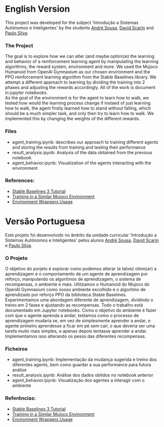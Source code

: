 # English Version

This project was developed for the subject 'Introdução a Sistemas Autónomos e Inteligentes' by the students [André Sousa](https://github.com/anfisou), [David Scarin](https://github.com/davidmscarin) and [Paulo Silva](https://github.com/WrekingPanda).

### The Project

The goal is to explore how we can alter (and maybe optimize) the learning and behavior of a reinforcement learning agent by manipulating the learning algorithms, the reward system, environment and more.
We used the Mujoco Humanoid from OpenAI Gymnasium as our chosen environment and the PPO reinforcement learning algorithm from the Stable Baselines library.
We attempt a different approach to learning by dividing the training into 2 phases and adjusting the rewards accordingly. All of the work is document in jupyter notebooks.  
As the goal of the environment is for the agent to learn how to walk, we tested how would the learning process change if instaed of just learning how to walk, the agent firstly learned how to stand without falling, which should be a much simpler task, and only then try to learn how to walk. We implemented this by changing the weights of the different rewards.

### Files

- agent_training.ipynb: describes our approach to training different agents and storing the results from training and testing their performance
- result_analysis.ipynb: Analysis of the data obtained from the previous notebook 
- agent_behavior.ipynb: Visualization of the agents interacting with the environment

### References:

- [Stable Baselines 3 Tutorial](https://pythonprogramming.net/introduction-reinforcement-learning-stable-baselines-3-tutorial/)
- [Training in a Similar Mujoco Environment](https://gymnasium.farama.org/tutorials/training_agents/reinforce_invpend_gym_v26/#sphx-glr-tutorials-training-agents-reinforce-invpend-gym-v26-py)
- [Environment Wrappers Usage](https://gymnasium.farama.org/tutorials/gymnasium_basics/implementing_custom_wrappers/#sphx-glr-tutorials-gymnasium-basics-implementing-custom-wrappers-py)




# Versão Portuguesa

Este projeto foi desenvolvido no âmbito da unidade curricular 'Introdução a Sistemas Autónomos e Inteligentes' pelos alunos [André Sousa](https://github.com/anfisou), [David Scarin](https://github.com/davidmscarin) e [Paulo Silva](https://github.com/WrekingPanda).

### O Projeto

O objetivo do porjeto é explorar como podemos alterar (e talvez otimizar) a aprendizagem e o comportamento de um agente de aprendizagem por reforço, manipulando os algoritmos de aprendizagem, o sistema de recompensas, o ambiente e mais.
Utilizamos o Humanoid do Mujoco do OpenAI Gymnasium como nosso ambiente escolhido e o algoritmo de aprendizado por reforço PPO da biblioteca Stable Baselines.
Experimentamos uma abordagem diferente de aprendizagem, dividindo o treino em 2 fases e ajustando as recompensas. Todo o trabalho está documentado em Jupyter notebooks.
Como o objetivo do ambiente é fazer com que o agente aprenda a andar, testamos como o processo de aprendizagem mudaria se, em vez de simplesmente aprender a andar, o agente primeiro aprendesse a ficar em pé sem cair, o que deveria ser uma tarefa muito mais simples, e apenas depois tentasse aprender a andar. Implementamos isso alterando os pesos das diferentes recompensas.

### Ficheiros

- agent_training.ipynb: Implementação da mudança sugerida e treino dos diferentes agents, bem como guardar a sua performance para futura análise
- result_analysis.ipynb: Análise dos dados obtidos no notebook anterior 
- agent_behavior.ipynb: Visualização dos agentes a interagir com o ambiente

### Referências:

- [Stable Baselines 3 Tutorial](https://pythonprogramming.net/introduction-reinforcement-learning-stable-baselines-3-tutorial/)
- [Training in a Similar Mujoco Environment](https://gymnasium.farama.org/tutorials/training_agents/reinforce_invpend_gym_v26/#sphx-glr-tutorials-training-agents-reinforce-invpend-gym-v26-py)
- [Environment Wrappers Usage](https://gymnasium.farama.org/tutorials/gymnasium_basics/implementing_custom_wrappers/#sphx-glr-tutorials-gymnasium-basics-implementing-custom-wrappers-py)
